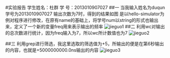 #实验报告
学生姓名：杜群     学 号：2013010907027
##一
当我输入姓名为duqun 学号为2013010907027 输出次数为7时，得到的结果如图
是以hello-simulator为例对程序进行修改，在原有name的基础上，将学号num以string的形式也输出来，定义了一个新的变量freq用来表示输出的频率
![jieguo1](file:/home/jieguo1.PNG)
##二
利用wc对输出的总次数进行统计，因为freq输入为7，所以wc所计数值也为7
![jieguo2](file:/home/jieguo2.PNG)

##三
利用grep进行筛选，我这里选取的筛选值为+5，所输出的便是在第6秒输出的内容，也就是+5000000000.0ns输出的内容
![jieguo3](file:/home/jieguo3.PNG)